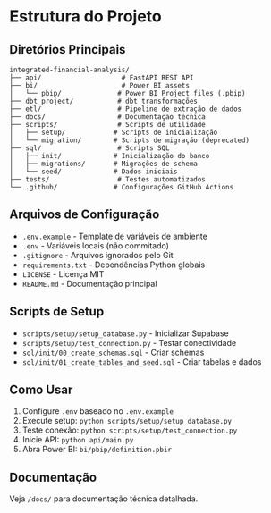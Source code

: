 # Estrutura do Projeto

## Diretórios Principais

```
integrated-financial-analysis/
├── api/                    # FastAPI REST API
├── bi/                     # Power BI assets
│   └── pbip/              # Power BI Project files (.pbip)
├── dbt_project/           # dbt transformações
├── etl/                   # Pipeline de extração de dados
├── docs/                  # Documentação técnica  
├── scripts/               # Scripts de utilidade
│   ├── setup/            # Scripts de inicialização
│   └── migration/        # Scripts de migração (deprecated)
├── sql/                   # Scripts SQL
│   ├── init/             # Inicialização do banco
│   ├── migrations/       # Migrações de schema
│   └── seed/             # Dados iniciais
├── tests/                 # Testes automatizados
└── .github/              # Configurações GitHub Actions
```

## Arquivos de Configuração

- `.env.example` - Template de variáveis de ambiente
- `.env` - Variáveis locais (não commitado)
- `.gitignore` - Arquivos ignorados pelo Git
- `requirements.txt` - Dependências Python globais
- `LICENSE` - Licença MIT
- `README.md` - Documentação principal

## Scripts de Setup

- `scripts/setup/setup_database.py` - Inicializar Supabase
- `scripts/setup/test_connection.py` - Testar conectividade
- `sql/init/00_create_schemas.sql` - Criar schemas
- `sql/init/01_create_tables_and_seed.sql` - Criar tabelas e dados

## Como Usar

1. Configure `.env` baseado no `.env.example`
2. Execute setup: `python scripts/setup/setup_database.py`
3. Teste conexão: `python scripts/setup/test_connection.py`  
4. Inicie API: `python api/main.py`
5. Abra Power BI: `bi/pbip/definition.pbir`

## Documentação

Veja `/docs/` para documentação técnica detalhada.
